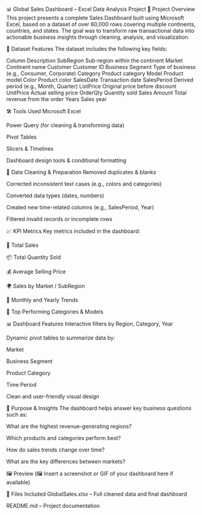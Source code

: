 📊 Global Sales Dashboard – Excel Data Analysis Project
🧾 Project Overview
This project presents a complete Sales Dashboard built using Microsoft Excel, based on a dataset of over 60,000 rows covering multiple continents, countries, and states. The goal was to transform raw transactional data into actionable business insights through cleaning, analysis, and visualization.

🧩 Dataset Features
The dataset includes the following key fields:

Column	Description
SubRegion	Sub-region within the continent
Market	Continent name
Customer	Customer ID
Business Segment	Type of business (e.g., Consumer, Corporate)
Category	Product category
Model	Product model
Color	Product color
SalesDate	Transaction date
SalesPeriod	Derived period (e.g., Month, Quarter)
ListPrice	Original price before discount
UnitPrice	Actual selling price
OrderQty	Quantity sold
Sales Amount	Total revenue from the order
Years	Sales year

🛠 Tools Used
Microsoft Excel

Power Query (for cleaning & transforming data)

Pivot Tables

Slicers & Timelines

Dashboard design tools & conditional formatting

🧹 Data Cleaning & Preparation
Removed duplicates & blanks

Corrected inconsistent text cases (e.g., colors and categories)

Converted data types (dates, numbers)

Created new time-related columns (e.g., SalesPeriod, Year)

Filtered invalid records or incomplete rows

📈 KPI Metrics
Key metrics included in the dashboard:

🧾 Total Sales

📦 Total Quantity Sold

💰 Average Selling Price

🌍 Sales by Market / SubRegion

📆 Monthly and Yearly Trends

🎯 Top Performing Categories & Models

📊 Dashboard Features
Interactive filters by Region, Category, Year

Dynamic pivot tables to summarize data by:

Market

Business Segment

Product Category

Time Period

Clean and user-friendly visual design

🎯 Purpose & Insights
The dashboard helps answer key business questions such as:

What are the highest revenue-generating regions?

Which products and categories perform best?

How do sales trends change over time?

What are the key differences between markets?

🖼️ Preview
(🖼️ Insert a screenshot or GIF of your dashboard here if available)

📁 Files Included
GlobalSales.xlsx – Full cleaned data and final dashboard

README.md – Project documentation
